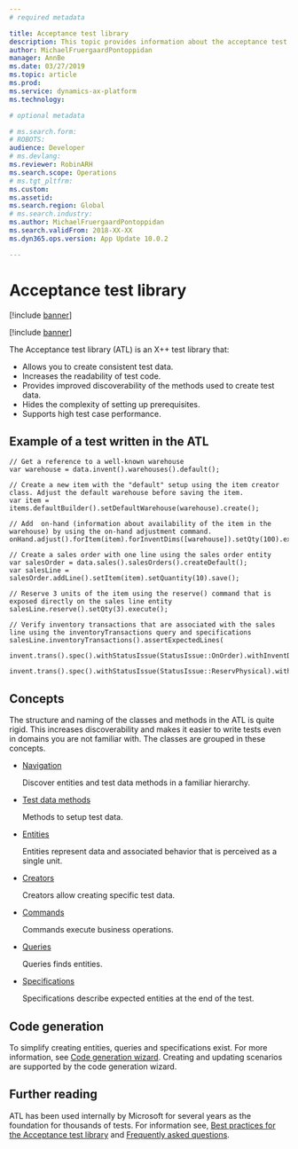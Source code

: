 ```yaml
---
# required metadata

title: Acceptance test library
description: This topic provides information about the acceptance test library.
author: MichaelFruergaardPontoppidan
manager: AnnBe
ms.date: 03/27/2019
ms.topic: article
ms.prod: 
ms.service: dynamics-ax-platform
ms.technology: 

# optional metadata

# ms.search.form: 
# ROBOTS: 
audience: Developer
# ms.devlang: 
ms.reviewer: RobinARH
ms.search.scope: Operations
# ms.tgt_pltfrm: 
ms.custom: 
ms.assetid: 
ms.search.region: Global
# ms.search.industry: 
ms.author: MichaelFruergaardPontoppidan
ms.search.validFrom: 2018-XX-XX
ms.dyn365.ops.version: App Update 10.0.2

---
```


# Acceptance test library

[!include [banner](../includes/banner.md)]

[!include [banner](../includes/preview-banner.md)]

The Acceptance test library (ATL) is an X++ test library that:

- Allows you to create consistent test data.
- Increases the readability of test code.
- Provides improved discoverability of the methods used to create test data.
- Hides the complexity of setting up prerequisites.
- Supports high test case performance.

## Example of a test written in the ATL

```
// Get a reference to a well-known warehouse 
var warehouse = data.invent().warehouses().default();
 
// Create a new item with the "default" setup using the item creator class. Adjust the default warehouse before saving the item.
var item = items.defaultBuilder().setDefaultWarehouse(warehouse).create();
        
// Add  on-hand (information about availability of the item in the warehouse) by using the on-hand adjustment command.
onHand.adjust().forItem(item).forInventDims([warehouse]).setQty(100).execute();
        
// Create a sales order with one line using the sales order entity
var salesOrder = data.sales().salesOrders().createDefault();
var salesLine = salesOrder.addLine().setItem(item).setQuantity(10).save();
        
// Reserve 3 units of the item using the reserve() command that is exposed directly on the sales line entity
salesLine.reserve().setQty(3).execute();
        
// Verify inventory transactions that are associated with the sales line using the inventoryTransactions query and specifications
salesLine.inventoryTransactions().assertExpectedLines(
    invent.trans().spec().withStatusIssue(StatusIssue::OnOrder).withInventDims([warehouse]).withQty(-3),
    invent.trans().spec().withStatusIssue(StatusIssue::ReservPhysical).withInventDims([warehouse]).withQty(-7)); 
```

## Concepts
The structure and naming of the classes and methods in the ATL is quite rigid. This increases discoverability and makes it easier to write tests even in domains you are not familiar with. The classes are grouped in these concepts.
- [Navigation](Concepts_Navigation.md)
    
    Discover entities and test data methods in a familiar hierarchy.
- [Test data methods](Concepts_TestDataMethods.md)
    
    Methods to setup test data.
- [Entities](Concepts_Entities.md)
    
    Entities represent data and associated behavior that is perceived as a single unit.
- [Creators](Concepts_Creators.md)

    Creators allow creating specific test data.
- [Commands](Concepts_Commands.md)

    Commands execute business operations.
- [Queries](Concepts_Queries.md)

    Queries finds entities.    
- [Specifications](Concepts_Specifications.md)

    Specifications describe expected entities at the end of the test.

## Code generation
To simplify creating entities, queries and specifications exist. For more information, see [Code generation wizard](code-generation-wizard.md). Creating and updating scenarios are supported by the code generation wizard.

## Further reading
ATL has been used internally by Microsoft for several years as the foundation for thousands of tests. For information see, [Best practices for the Acceptance test library](atl-best-practices.md) and [Frequently asked questions](atl-faq.md).
